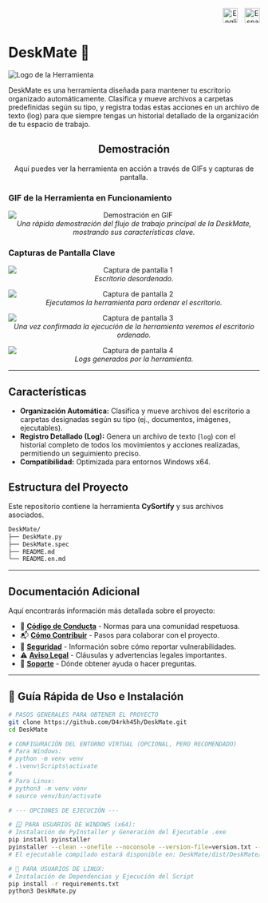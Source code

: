 <p style="text-align: right; margin-bottom: 20px;">
  <!-- Bandera de Estados Unidos para inglés -->
  <a href="README.en.md" style="text-decoration: none; margin-left: 10px;" title="English">
    <img src="https://flagpedia.net/data/flags/w1600/us.png" alt="English" width="30">
  </a>
  <!-- Bandera de España para español -->
  <a href="README.md" style="text-decoration: none; margin-left: 10px;" title="Español">
    <img src="https://flagpedia.net/data/flags/w1600/es.png" alt="Español" width="30">
  </a>
</p>

# DeskMate 🚀

![Logo de la Herramienta](./Logo_DeskMate.png)
<!-- Si no tienes un logo, puedes eliminar la línea anterior o usar un icono genérico. -->

DeskMate es una herramienta diseñada para mantener tu escritorio organizado automáticamente. Clasifica y mueve archivos a carpetas predefinidas según su tipo, y registra todas estas acciones en un archivo de texto (log) para que siempre tengas un historial detallado de la organización de tu espacio de trabajo.

<h2 align="center">Demostración</h2>

<p align="center">
  Aquí puedes ver la herramienta en acción a través de GIFs y capturas de pantalla.
</p>

### GIF de la Herramienta en Funcionamiento

<p align="center">
  <img src="gif1.gif" alt="Demostración en GIF" style="max-width: 100%; height: auto; display: block; margin: 0 auto;">
  <em>Una rápida demostración del flujo de trabajo principal de la DeskMate, mostrando sus características clave.</em>
</p>

### Capturas de Pantalla Clave

<p align="center">
  <img src="foto1.png" alt="Captura de pantalla 1" style="max-width: 100%; height: auto; display: block; margin: 0 auto;">
  <em>Escritorio desordenado.</em>
</p>

<p align="center">
  <img src="foto2.png" alt="Captura de pantalla 2" style="max-width: 100%; height: auto; display: block; margin: 0 auto;">
  <em>Ejecutamos la herramienta para ordenar el escritorio.</em>
</p>

<p align="center">
  <img src="foto3.png" alt="Captura de pantalla 3" style="max-width: 100%; height: auto; display: block; margin: 0 auto;">
  <em>Una vez confirmada la ejecución de la herramienta veremos el escritorio ordenado.</em>
</p>

<p align="center">
  <img src="foto4.png" alt="Captura de pantalla 4" style="max-width: 100%; height: auto; display: block; margin: 0 auto;">
  <em>Logs generados por la herramienta.</em>
</p>

---

## Características

*   **Organización Automática:** Clasifica y mueve archivos del escritorio a carpetas designadas según su tipo (ej., documentos, imágenes, ejecutables).
*   **Registro Detallado (Log):** Genera un archivo de texto (`log`) con el historial completo de todos los movimientos y acciones realizadas, permitiendo un seguimiento preciso.
*   **Compatibilidad:** Optimizada para entornos Windows x64.

## Estructura del Proyecto

Este repositorio contiene la herramienta **CySortify** y sus archivos asociados.
```bash
DeskMate/
├── DeskMate.py
├── DeskMate.spec  
├── README.md
└── README.en.md
```
---

## Documentación Adicional

Aquí encontrarás información más detallada sobre el proyecto:

*   🤝 [**Código de Conducta**](CODIGO_DE_CONDUCTA.md) - Normas para una comunidad respetuosa.
*   📬 [**Cómo Contribuir**](COMO_CONTRIBUIR.md) - Pasos para colaborar con el proyecto.
*   🔐 [**Seguridad**](SEGURIDAD.md) - Información sobre cómo reportar vulnerabilidades.
*   ⚠️ [**Aviso Legal**](AVISO_LEGAL.md) - Cláusulas y advertencias legales importantes.
*   📢 [**Soporte**](SOPORTE.md) - Dónde obtener ayuda o hacer preguntas.

---

## 🚀 Guía Rápida de Uso e Instalación

```bash
# PASOS GENERALES PARA OBTENER EL PROYECTO
git clone https://github.com/D4rkh45h/DeskMate.git
cd DeskMate

# CONFIGURACIÓN DEL ENTORNO VIRTUAL (OPCIONAL, PERO RECOMENDADO)
# Para Windows:
# python -m venv venv
# .\venv\Scripts\activate
#
# Para Linux:
# python3 -m venv venv
# source venv/bin/activate

# --- OPCIONES DE EJECUCIÓN ---

# 🪟 PARA USUARIOS DE WINDOWS (x64):
# Instalación de PyInstaller y Generación del Ejecutable .exe
pip install pyinstaller
pyinstaller --clean --onefile --noconsole --version-file=version.txt --icon=deskmate.ico DeskMate.py
# El ejecutable compilado estará disponible en: DeskMate/dist/DeskMate/DeskMate.exe

# 🐧 PARA USUARIOS DE LINUX:
# Instalación de Dependencias y Ejecución del Script
pip install -r requirements.txt
python3 DeskMate.py
